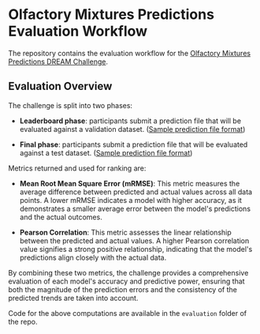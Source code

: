 # Olfactory Mixtures Predictions Evaluation Workflow

The repository contains the evaluation workflow for the
[Olfactory Mixtures Predictions DREAM Challenge].

## Evaluation Overview

The challenge is split into two phases:

- **Leaderboard phase**: participants submit a prediction
file that will be evaluated against a validation dataset.
([Sample prediction file format](https://www.synapse.org/#!Synapse:syn57406750))

- **Final phase**: participants submit a prediction file
that will be evaluated against a test dataset. 
([Sample prediction file format](https://www.synapse.org/#!Synapse:syn57405848))

Metrics returned and used for ranking are:

- **Mean Root Mean Square Error (mRMSE)**: This metric
measures the average difference between predicted and
actual values across all data points. A lower mRMSE
indicates a model with higher accuracy, as it demonstrates
a smaller average error between the model's predictions
and the actual outcomes.

- **Pearson Correlation**: This metric assesses the
linear relationship between the predicted and actual 
values. A higher Pearson correlation value signifies a
strong positive relationship, indicating that the model's
predictions align closely with the actual data.

By combining these two metrics, the challenge provides a
comprehensive evaluation of each model's accuracy and
predictive power, ensuring that both the magnitude of the
prediction errors and the consistency of the predicted
trends are taken into account.

Code for the above computations are available in the
`evaluation` folder of the repo.

[Olfactory Mixtures Predictions DREAM Challenge]: https://www.synapse.org/#!Synapse:syn53470621/wiki/626022
